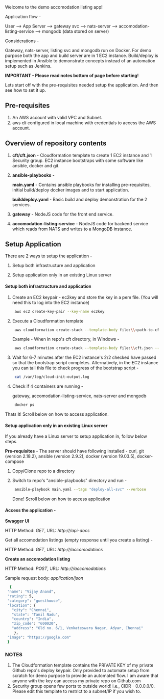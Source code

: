 Welcome to the demo accomodation listing app!

Application flow - 

User -->  App Server --> gateway svc -->  nats-server  -->  accomodation-listing-service  -->  mongodb  (data stored on server)

Considerations - 

Gateway, nats-server, listing svc and mongodb run on Docker.
For demo purpose both the app and build server are in 1 EC2 instance.
Build/deploy is implemented in Ansible to demonstrate concepts instead of an automation setup such as Jenkins.

**IMPORTANT - Please read notes bottom of page before starting!**

Lets start off with the pre-requisites needed setup the application. And then see how to set it up.

## Pre-requisites

1. An AWS account with valid VPC and Subnet.
2. aws cli configured in local machine with credentials to access the AWS account.


## Overview of repository contents

1. **cft/cft.json** - Cloudformation template to create 1 EC2 instance and 1 Security group. EC2 instance bootstraps with some software like ansible, docker and git. 

2. **ansible-playbooks** - 

	**main.yaml** - Contains ansible playbooks for installing pre-requisites, initial build/deploy docker images and to start application.

	**builddeploy.yaml** - Basic build and deploy demonstration for the 2 services.

3. **gateway** - NodeJS code for the front end service.

4. **accomodation-listing-service** - NodeJS code for backend service which reads from NATS and writes to a MongoDB instance.

## Setup Application

There are 2 ways to setup the application - 

1. Setup both infrastructure and application  
	
2. Setup application only in an existing Linux server


#### Setup both infrastructure and application

1. Create an EC2 keypair - ec2key and store the key in a pem file.
(You will need this to log into the EC2 instance)

   ```bash
    aws ec2 create-key-pair --key-name ec2key
   ```
	
2. Execute a Cloudformation template

   ```bash
    aws cloudformation create-stack --template-body file:\\<path-to-cft.json> --stack-name <stack-name>
   ```
	
    Example - When in repo's cft directory, in Windows -

   ```bash
    aws cloudformation create-stack --template-body file:\\cft.json --stack-name listing-app-stack01
   ```

3. Wait for 6-7 minutes after the EC2 instance's 2/2 checked have passed so that the bootstrap script completes.
	Alternatively, in the EC2 instance you can tail this file to check progress of the bootstrap script - 
	
   ```bash
    cat /var/log/cloud-init-output.log
   ```
	
4. Check if 4 containers are running - 

   gateway, accomodation-listing-service, nats-server and mongodb
  
   ```bash
    docker ps
   ```
	
Thats it! Scroll below on how to access application.

#### Setup application only in an existing Linux server

If you already have a Linux server to setup application in, follow below steps.

 **Pre-requisites** - The server should have following installed - curl, git (version 2.18.2), ansible (version 2.9.2), docker (version 19.03.5), docker-compose

1. Copy/Clone repo to a directory

2. Switch to repo's "ansible-playbooks" directory and run - 

   ```bash
    ansible-playbook main.yaml --tags "deploy-all-svc" --verbose
   ```

   Done! Scroll below on how to access application

#### Access the application - 

**Swagger UI**

   HTTP Method: *GET*, URL: *http://<EC2PublicIP>/api-docs*
   
   Get all accomodation listings (empty response until you create a listing) - 

   HTTP Method: *GET*, URL: *http://<EC2PublicIP>/accomodations*
   
   **Create an accomodation listing**

   HTTP Method: *POST*, URL: *http://<EC2PublicIP>/accomodations*

   Sample request body: *application/json*
   
   ```bash
     {
    "name": "Vijay Anand",
    "rating": 5,
    "category": "guesthouse",
    "location": {
      "city": "Chennai",
      "state": "Tamil Nadu",
      "country": "India",
      "zip_code": "600020",
      "address": "Old no. 6/1, Venkateswara Nagar, Adyar, Chennai"
       },
    "image": "https://google.com"
    }
   ```

### NOTES

1. The Cloudformation template contains the PRIVATE KEY of my private Github repo's deploy keypair. Only provided to automate setup from scratch for demo purpose to provide an automated flow. I am aware that anyone with the key can access my private repo on Github.com
2. Security group opens few ports to outside world! i.e., CIDR - 0.0.0.0/0. Please edit this template to restrict to a subnet/IP if you wish to.
